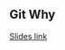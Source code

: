 ## Git Why

[Slides link](https://docs.google.com/presentation/d/1TPKgnMr-ZIreBbXOvfciwMH4Rh-TAGiycv_0KDyWw9k/edit?usp=sharing)
